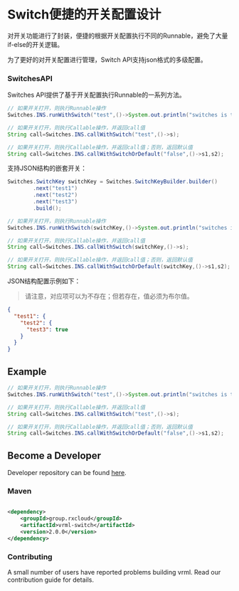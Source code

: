 # Switch便捷的开关配置设计

对开关功能进行了封装，便捷的根据开关配置执行不同的Runnable，避免了大量if-else的开关逻辑。

为了更好的对开关配置进行管理，Switch API支持json格式的多级配置。

### SwitchesAPI

Switches API提供了基于开关配置执行Runnable的一系列方法。

```java
// 如果开关打开，则执行Runnable操作
Switches.INS.runWithSwitch("test",()->System.out.println("switches is true"));

// 如果开关打开，则执行Callable操作，并返回call值
String call=Switches.INS.callWithSwitch("test",()->s);

// 如果开关打开，则执行Callable操作，并返回call值；否则，返回默认值
String call=Switches.INS.callWithSwitchOrDefault("false",()->s1,s2);
``` 

支持JSON结构的嵌套开关：

```java
Switches.SwitchKey switchKey = Switches.SwitchKeyBuilder.builder()
        .next("test1")
        .next("test2")
        .next("test3")
        .build();

// 如果开关打开，则执行Runnable操作
Switches.INS.runWithSwitch(switchKey,()->System.out.println("switches is true"));

// 如果开关打开，则执行Callable操作，并返回call值
String call=Switches.INS.callWithSwitch(switchKey,()->s);

// 如果开关打开，则执行Callable操作，并返回call值；否则，返回默认值
String call=Switches.INS.callWithSwitchOrDefault(switchKey,()->s1,s2);
```

JSON结构配置示例如下：

> 请注意，对应项可以为不存在；但若存在，值必须为布尔值。

```json
{
  "test1": {
    "test2": {
      "test3": true
    }
  }
}
```

## Example

```java
// 如果开关打开，则执行Runnable操作
Switches.INS.runWithSwitch("test",()->System.out.println("switches is true"));

// 如果开关打开，则执行Callable操作，并返回call值
String call=Switches.INS.callWithSwitch("test",()->s);

// 如果开关打开，则执行Callable操作，并返回call值；否则，返回默认值
String call=Switches.INS.callWithSwitchOrDefault("false",()->s1,s2);
``` 

## Become a Developer

Developer repository can be found [here](https://github.com/kevinten10/vrml/tree/develop/vrml-switch).

### Maven

```xml

<dependency>
    <groupId>group.rxcloud</groupId>
    <artifactId>vrml-switch</artifactId>
    <version>2.0.0</version>
</dependency>
```

### Contributing

A small number of users have reported problems building vrml. Read our contribution guide for details.
